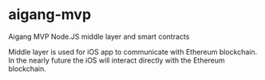 # aigang-mvp
Aigang MVP Node.JS middle layer and smart contracts

Middle layer is used for iOS app to communicate with Ethereum blockchain. In the nearly future the iOS will interact directly with the Ethereum blockchain.
